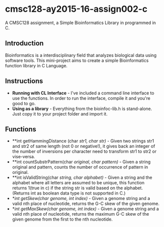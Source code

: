 # cmsc128-ay2015-16-assign002-c
A CMSC128 assignment, a Simple Bioinformatics Library in programmed in C.

## Introduction
Bioinformatics is a interdisciplinary field that analyzes biological data using software tools. This mini-project aims to 
create a simple Bioinformatics function library in C Language.

## Instructions
- **Running with CL Interface** - I've included a command line interface to use the functions. In order to run the interface, compile it and you're good to go.
- **Using as a library** - Everything from the bioinfoc-lib.h is stand-alone. Just copy it to your project folder and import it.

## Functions
- **int getHammingDistance (char *str1, char *str)** - Given two strings str1 and str2 of same length (not 0 or negative!), it gives back an integer of the number of inversions per character need to transform str1 to str2 or vise-versa.
- **int countSubstrPattern(char *original, char *pattern)** - Given a string original and pattern, counts the number of occurrence
of pattern in original.
- **int isValidString(char *string, char *alphabet)** - Given a string and the alphabet where all letters are assumed to be unique, this
function returns 1(true in c) if the string str is valid based on the alphabet. (Returns int as boolean data type is not supported in C.)
- **int getSkew(char *genome, int index)** - Given a genome string and a valid nth place of nucleotide, returns the G-C skew of the given genome.
- **int getMaxSkew(char *genome, int index)** - Given a genome string and a valid nth place of nucleotide, returns the maximum G-C skew of the given genome from the first to the nth nucleotide.

